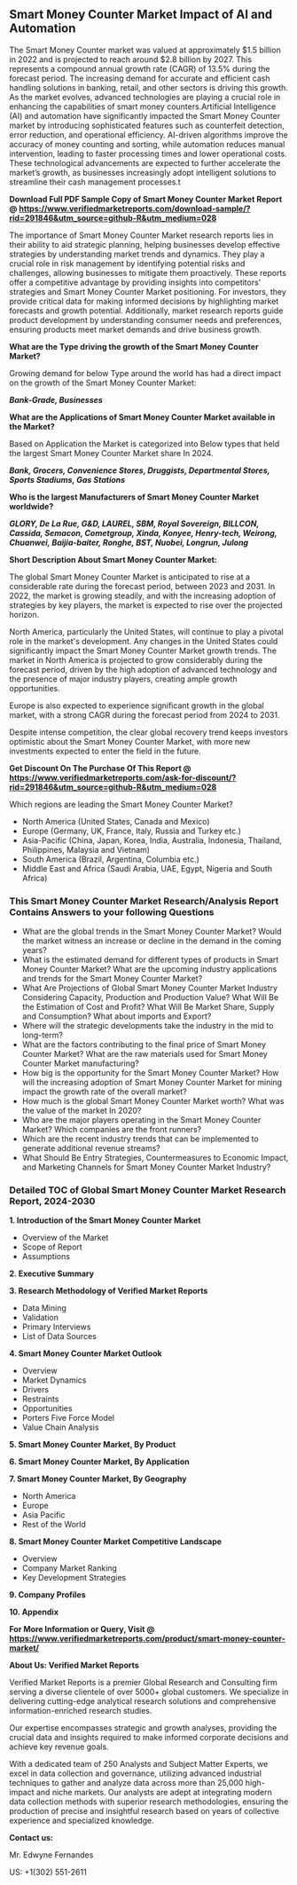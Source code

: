 <h2>Smart Money Counter Market Impact of AI and Automation</h2>The Smart Money Counter market was valued at approximately $1.5 billion in 2022 and is projected to reach around $2.8 billion by 2027. This represents a compound annual growth rate (CAGR) of 13.5% during the forecast period. The increasing demand for accurate and efficient cash handling solutions in banking, retail, and other sectors is driving this growth. As the market evolves, advanced technologies are playing a crucial role in enhancing the capabilities of smart money counters.Artificial Intelligence (AI) and automation have significantly impacted the Smart Money Counter market by introducing sophisticated features such as counterfeit detection, error reduction, and operational efficiency. AI-driven algorithms improve the accuracy of money counting and sorting, while automation reduces manual intervention, leading to faster processing times and lower operational costs. These technological advancements are expected to further accelerate the market’s growth, as businesses increasingly adopt intelligent solutions to streamline their cash management processes.t</p><p id="" class=""><strong>Download Full PDF Sample Copy of Smart Money Counter Market Report @ <a href="https://www.verifiedmarketreports.com/download-sample/?rid=291846&utm_source=github-R&utm_medium=028" target="_blank">https://www.verifiedmarketreports.com/download-sample/?rid=291846&utm_source=github-R&utm_medium=028</a></strong></p><p>The importance of&nbsp;Smart Money Counter Market research reports lies in their ability to aid strategic planning, helping businesses develop effective strategies by understanding market trends and dynamics. They play a crucial role in risk management by identifying potential risks and challenges, allowing businesses to mitigate them proactively. These reports offer a competitive advantage by providing insights into competitors' strategies and Smart Money Counter Market positioning. For investors, they provide critical data for making informed decisions by highlighting market forecasts and growth potential. Additionally, market research reports guide product development by understanding consumer needs and preferences, ensuring products meet market demands and drive business growth.</p><p><strong>What are the&nbsp;Type driving the growth of the Smart Money Counter Market?</strong></p><p id="" class="">Growing demand for below Type around the world has had a direct impact on the growth of the Smart Money Counter Market:</p><em><strong>Bank-Grade, Businesses</strong></em></p><strong>What are the&nbsp;Applications&nbsp;of Smart Money Counter Market available in the Market?</strong></p><p id="" class="">Based on Application the Market is categorized into Below types that held the largest Smart Money Counter Market share In 2024.</p><em><strong>Bank, Grocers, Convenience Stores, Druggists, Departmental Stores, Sports Stadiums, Gas Stations</strong></em></p><strong>Who is the largest Manufacturers of Smart Money Counter Market worldwide?</strong></p><p><em><strong>GLORY, De La Rue, G&D, LAUREL, SBM, Royal Sovereign, BILLCON, Cassida, Semacon, Cometgroup, Xinda, Konyee, Henry-tech, Weirong, Chuanwei, Baijia-baiter, Ronghe, BST, Nuobei, Longrun, Julong</strong></em></p><p id="" class=""><strong>Short Description About Smart Money Counter Market:</strong></p><p>The global Smart Money Counter Market is anticipated to rise at a considerable rate during the forecast period, between 2023 and 2031. In 2022, the market is growing steadily, and with the increasing adoption of strategies by key players, the market is expected to rise over the projected horizon.</p><p>North America, particularly the United States, will continue to play a pivotal role in the market's development. Any changes in the United States could significantly impact the Smart Money Counter Market growth trends. The market in North America is projected to grow considerably during the forecast period, driven by the high adoption of advanced technology and the presence of major industry players, creating ample growth opportunities.</p><p>Europe is also expected to experience significant growth in the global market, with a strong CAGR during the forecast period from 2024 to 2031.</p><p>Despite intense competition, the clear global recovery trend keeps investors optimistic about the Smart Money Counter Market, with more new investments expected to enter the field in the future.</p><p id="" class=""><strong>Get Discount On The Purchase Of This Report @ <a href="https://www.verifiedmarketreports.com/ask-for-discount/?rid=291846&utm_source=github-R&utm_medium=028" target="_blank">https://www.verifiedmarketreports.com/ask-for-discount/?rid=291846&utm_source=github-R&utm_medium=028</a></strong></p>Which regions are leading the Smart Money Counter Market?</p><ul><li>North America (United States, Canada and Mexico)</li><li>Europe (Germany, UK, France, Italy, Russia and Turkey etc.)</li><li>Asia-Pacific (China, Japan, Korea, India, Australia, Indonesia, Thailand, Philippines, Malaysia and Vietnam)</li><li>South America (Brazil, Argentina, Columbia etc.)</li><li>Middle East and Africa (Saudi Arabia, UAE, Egypt, Nigeria and South Africa)</li></ul><h3 id="" class="">This Smart Money Counter Market Research/Analysis Report Contains Answers to your following Questions</h3><ul><li>What are the global trends in the Smart Money Counter Market? Would the market witness an increase or decline in the demand in the coming years?</li><li>What is the estimated demand for different types of products in Smart Money Counter Market? What are the upcoming industry applications and trends for the Smart Money Counter Market?</li><li>What Are Projections of Global Smart Money Counter Market Industry Considering Capacity, Production and Production Value? What Will Be the Estimation of Cost and Profit? What Will Be Market Share, Supply and Consumption? What about imports and Export?</li><li>Where will the strategic developments take the industry in the mid to long-term?</li><li>What are the factors contributing to the final price of Smart Money Counter Market? What are the raw materials used for Smart Money Counter Market manufacturing?</li><li>How big is the opportunity for the Smart Money Counter Market? How will the increasing adoption of Smart Money Counter Market for mining impact the growth rate of the overall market?</li><li>How much is the global Smart Money Counter Market worth? What was the value of the market In 2020?</li><li>Who are the major players operating in the Smart Money Counter Market? Which companies are the front runners?</li><li>Which are the recent industry trends that can be implemented to generate additional revenue streams?</li><li>What Should Be Entry Strategies, Countermeasures to Economic Impact, and Marketing Channels for Smart Money Counter Market Industry?</li></ul><h3 id="" class="">Detailed TOC of Global Smart Money Counter Market Research Report, 2024-2030</h3><p id="" class=""><strong>1. Introduction of the Smart Money Counter Market</strong></p><ul><li>Overview of the Market</li><li>Scope of Report</li><li>Assumptions</li></ul><p id="" class=""><strong>2. Executive Summary</strong></p><p id="" class=""><strong>3. Research Methodology of Verified Market Reports</strong></p><ul><li>Data Mining</li><li>Validation</li><li>Primary Interviews</li><li>List of Data Sources</li></ul><p id="" class=""><strong>4. Smart Money Counter Market Outlook</strong></p><ul><li>Overview</li><li>Market Dynamics</li><li>Drivers</li><li>Restraints</li><li>Opportunities</li><li>Porters Five Force Model</li><li>Value Chain Analysis</li></ul><p id="" class=""><strong>5. Smart Money Counter Market, By Product</strong></p><p id="" class=""><strong>6. Smart Money Counter Market, By Application</strong></p><p id="" class=""><strong>7. Smart Money Counter Market, By Geography</strong></p><ul><li>North America</li><li>Europe</li><li>Asia Pacific</li><li>Rest of the World</li></ul><p id="" class=""><strong>8. Smart Money Counter Market Competitive Landscape</strong></p><ul><li>Overview</li><li>Company Market Ranking</li><li>Key Development Strategies</li></ul><p id="" class=""><strong>9. Company Profiles</strong></p><p id="" class=""><strong>10. Appendix</strong></p><p id="" class=""><strong>For More Information or Query, Visit @ <a href="https://www.verifiedmarketreports.com/product/smart-money-counter-market/" target="_blank">https://www.verifiedmarketreports.com/product/smart-money-counter-market/</a></strong></p><p id="" class=""><strong>About Us: Verified Market Reports</strong></p><p id="" class="">Verified Market Reports is a premier Global Research and Consulting firm serving a diverse clientele of over 5000+ global customers. We specialize in delivering cutting-edge analytical research solutions and comprehensive information-enriched research studies.</p><p id="" class="">Our expertise encompasses strategic and growth analyses, providing the crucial data and insights required to make informed corporate decisions and achieve key revenue goals.</p><p id="" class="">With a dedicated team of 250 Analysts and Subject Matter Experts, we excel in data collection and governance, utilizing advanced industrial techniques to gather and analyze data across more than 25,000 high-impact and niche markets. Our analysts are adept at integrating modern data collection methods with superior research methodologies, ensuring the production of precise and insightful research based on years of collective experience and specialized knowledge.</p><p id="" class=""><strong>Contact us:</strong></p><p id="" class="">Mr. Edwyne Fernandes</p><p id="" class="">US: +1(302) 551-2611</p>